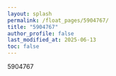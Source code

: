 ```yaml
---
layout: splash
permalink: /float_pages/5904767/
title: "5904767"
author_profile: false
last_modified_at: 2025-06-13
toc: false
---
```

 
5904767
